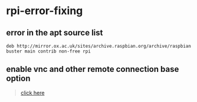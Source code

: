 # rpi-error-fixing

## error in the apt source list

```
deb http://mirror.ox.ac.uk/sites/archive.raspbian.org/archive/raspbian buster main contrib non-free rpi
```

## enable vnc and other remote connection base option

>[click here](https://www.raspberrypi.com/documentation/computers/remote-access.html)
